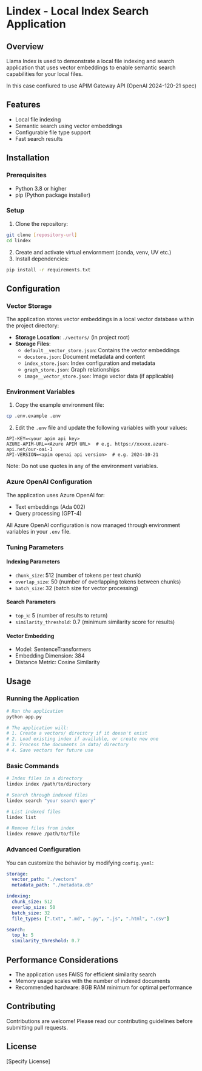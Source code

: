 # Lindex - Local Index Search Application

## Overview

Llama Index is used to demonstrate a local file indexing and search application that uses vector embeddings to enable semantic search capabilities for your local files.

In this case confiured to use APIM Gateway API (OpenAI 2024-120-21 spec)

## Features

- Local file indexing
- Semantic search using vector embeddings
- Configurable file type support
- Fast search results

## Installation

### Prerequisites

- Python 3.8 or higher
- pip (Python package installer)

### Setup

1. Clone the repository:

```bash
git clone [repository-url]
cd lindex
```

2. Create and activate virtual enviornment (conda, venv, UV etc.)
3. Install dependencies:

```bash
pip install -r requirements.txt
```

## Configuration

### Vector Storage

The application stores vector embeddings in a local vector database within the project directory:

- **Storage Location**: `./vectors/` (in project root)
- **Storage Files**:
  - `default__vector_store.json`: Contains the vector embeddings
  - `docstore.json`: Document metadata and content
  - `index_store.json`: Index configuration and metadata
  - `graph_store.json`: Graph relationships
  - `image__vector_store.json`: Image vector data (if applicable)

### Environment Variables

1. Copy the example environment file:
```bash
cp .env.example .env
```

2. Edit the `.env` file and update the following variables with your values:
```plaintext
API-KEY=<your apim api key>
AZURE-APIM-URL=<Azure APIM URL>  # e.g. https://xxxxx.azure-api.net/our-oai-1
API-VERSION=<apim openai api version>  # e.g. 2024-10-21
```

Note: Do not use quotes in any of the environment variables.

### Azure OpenAI Configuration

The application uses Azure OpenAI for:

- Text embeddings (Ada 002)
- Query processing (GPT-4)

All Azure OpenAI configuration is now managed through environment variables in your `.env` file.

### Tuning Parameters

#### Indexing Parameters

- `chunk_size`: 512 (number of tokens per text chunk)
- `overlap_size`: 50 (number of overlapping tokens between chunks)
- `batch_size`: 32 (batch size for vector processing)

#### Search Parameters

- `top_k`: 5 (number of results to return)
- `similarity_threshold`: 0.7 (minimum similarity score for results)

#### Vector Embedding

- Model: SentenceTransformers
- Embedding Dimension: 384
- Distance Metric: Cosine Similarity

## Usage

### Running the Application

```bash
# Run the application
python app.py

# The application will:
# 1. Create a vectors/ directory if it doesn't exist
# 2. Load existing index if available, or create new one
# 3. Process the documents in data/ directory
# 4. Save vectors for future use
```

### Basic Commands

```bash
# Index files in a directory
lindex index /path/to/directory

# Search through indexed files
lindex search "your search query"

# List indexed files
lindex list

# Remove files from index
lindex remove /path/to/file
```

### Advanced Configuration

You can customize the behavior by modifying `config.yaml`:

```yaml
storage:
  vector_path: "./vectors"
  metadata_path: "./metadata.db"

indexing:
  chunk_size: 512
  overlap_size: 50
  batch_size: 32
  file_types: [".txt", ".md", ".py", ".js", ".html", ".csv"]

search:
  top_k: 5
  similarity_threshold: 0.7
```

## Performance Considerations

- The application uses FAISS for efficient similarity search
- Memory usage scales with the number of indexed documents
- Recommended hardware: 8GB RAM minimum for optimal performance

## Contributing

Contributions are welcome! Please read our contributing guidelines before submitting pull requests.

## License

[Specify License]
